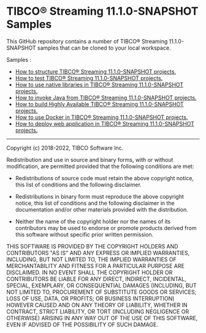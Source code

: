 # TIBCO&reg; Streaming 11.1.0-SNAPSHOT Samples

This GitHub repository contains a number of TIBCO&reg; Streaming 11.1.0-SNAPSHOT samples that can be cloned to your local workspace.

Samples :

* [How to structure TIBCO&reg; Streaming 11.1.0-SNAPSHOT projects.](structure/README.md)
* [How to test TIBCO&reg; Streaming 11.1.0-SNAPSHOT projects.](testing/README.md)
* [How to use native libraries in TIBCO&reg; Streaming 11.1.0-SNAPSHOT projects.](nativelibrary/README.md)
* [How to invoke Java from TIBCO&reg; Streaming 11.1.0-SNAPSHOT projects.](java/README.md)
* [How to build Highly Available TIBCO&reg; Streaming 11.1.0-SNAPSHOT projects.](highavailability/README.md)
* [How to use Docker in TIBCO&reg; Streaming 11.1.0-SNAPSHOT projects.](docker/README.md)
* [How to deploy web application in TIBCO&reg; Streaming 11.1.0-SNAPSHOT projects.](web/README.md)

---
Copyright (c) 2018-2022, TIBCO Software Inc.

Redistribution and use in source and binary forms, with or without
modification, are permitted provided that the following conditions are met:

* Redistributions of source code must retain the above copyright notice, this
  list of conditions and the following disclaimer.

* Redistributions in binary form must reproduce the above copyright notice,
  this list of conditions and the following disclaimer in the documentation
  and/or other materials provided with the distribution.

* Neither the name of the copyright holder nor the names of its
  contributors may be used to endorse or promote products derived from
  this software without specific prior written permission.

THIS SOFTWARE IS PROVIDED BY THE COPYRIGHT HOLDERS AND CONTRIBUTORS "AS IS"
AND ANY EXPRESS OR IMPLIED WARRANTIES, INCLUDING, BUT NOT LIMITED TO, THE
IMPLIED WARRANTIES OF MERCHANTABILITY AND FITNESS FOR A PARTICULAR PURPOSE ARE
DISCLAIMED. IN NO EVENT SHALL THE COPYRIGHT HOLDER OR CONTRIBUTORS BE LIABLE
FOR ANY DIRECT, INDIRECT, INCIDENTAL, SPECIAL, EXEMPLARY, OR CONSEQUENTIAL
DAMAGES (INCLUDING, BUT NOT LIMITED TO, PROCUREMENT OF SUBSTITUTE GOODS OR
SERVICES; LOSS OF USE, DATA, OR PROFITS; OR BUSINESS INTERRUPTION) HOWEVER
CAUSED AND ON ANY THEORY OF LIABILITY, WHETHER IN CONTRACT, STRICT LIABILITY,
OR TORT (INCLUDING NEGLIGENCE OR OTHERWISE) ARISING IN ANY WAY OUT OF THE USE
OF THIS SOFTWARE, EVEN IF ADVISED OF THE POSSIBILITY OF SUCH DAMAGE.
